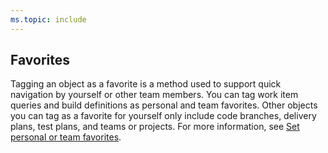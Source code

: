 ```yaml
---
ms.topic: include
---
```



## Favorites

Tagging an object as a favorite is a method used to support quick navigation by yourself or other team members. You can tag work item queries and build definitions as personal and team favorites. Other objects you can tag as a favorite for yourself only include code branches, delivery plans, test plans, and teams or projects. For more information, see [Set personal or team favorites](../../project/navigation/set-favorites.md).